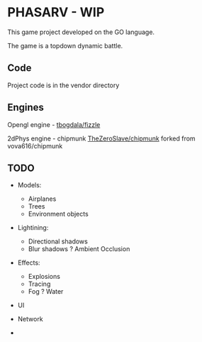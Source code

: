 # PHASARV - WIP

This game project developed on the GO language. 

The game is a topdown dynamic battle.

## Code

Project code is in the vendor directory

## Engines

Opengl engine - [tbogdala/fizzle](https://github.com/tbogdala/fizzle)

2dPhys engine - chipmunk [TheZeroSlave/chipmunk](https://github.com/TheZeroSlave/chipmunk) forked from vova616/chipmunk


## TODO

- Models:
	- Airplanes
	- Trees
	- Environment objects

- Lightining:
	- Directional shadows
	- Blur shadows
	? Ambient Occlusion

- Effects:
	- Explosions
	- Tracing
	- Fog
	? Water

- UI

- Network

- 